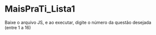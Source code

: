 # MaisPraTi_Lista1

Baixe o arquivo JS, e ao executar, digite o número da questão desejada (entre 1 a 16)
